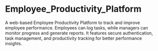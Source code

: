 # Employee_Productivity_Platform
A web-based Employee Productivity Platform to track and improve employee performance. Employees can log tasks, while managers can monitor progress and generate reports. It features secure authentication, task management, and productivity tracking for better performance insights.
